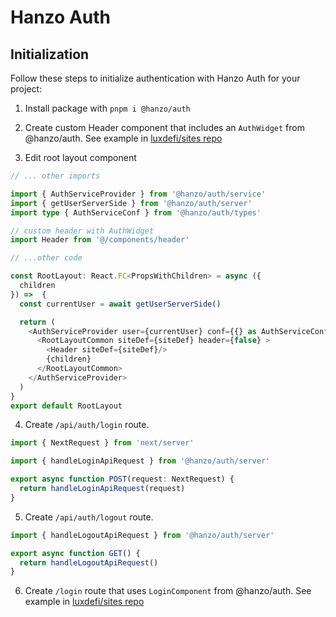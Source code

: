 # Hanzo Auth

## Initialization

Follow these steps to initialize authentication with Hanzo Auth for your project:

1. Install package with `pnpm i @hanzo/auth`

2. Create custom Header component that includes an `AuthWidget` from @hanzo/auth. See example in [luxdefi/sites repo](https://github.com/luxdefi/sites/tree/main/sites/credit/src/components/header)

3. Edit root layout component
``` typescript
// ... other imports

import { AuthServiceProvider } from '@hanzo/auth/service'
import { getUserServerSide } from '@hanzo/auth/server'
import type { AuthServiceConf } from '@hanzo/auth/types'

// custom header with AuthWidget
import Header from '@/components/header'

// ...other code

const RootLayout: React.FC<PropsWithChildren> = async ({
  children
}) =>  {
  const currentUser = await getUserServerSide()

  return (
    <AuthServiceProvider user={currentUser} conf={{} as AuthServiceConf}>
      <RootLayoutCommon siteDef={siteDef} header={false} >
        <Header siteDef={siteDef}/>
        {children}
      </RootLayoutCommon>
    </AuthServiceProvider>
  )
}
export default RootLayout
```

4. Create `/api/auth/login` route.
``` Typescript
import { NextRequest } from 'next/server'

import { handleLoginApiRequest } from '@hanzo/auth/server'

export async function POST(request: NextRequest) {
  return handleLoginApiRequest(request)
}
```

5. Create `/api/auth/logout` route.
``` Typescript
import { handleLogoutApiRequest } from '@hanzo/auth/server'

export async function GET() {
  return handleLogoutApiRequest()
}
```

6. Create `/login` route that uses `LoginComponent` from @hanzo/auth. See example in [luxdefi/sites repo](https://github.com/luxdefi/sites/tree/main/sites/credit/src/app/login)
